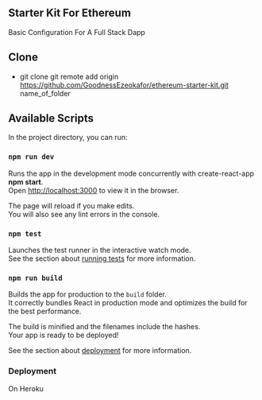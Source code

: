 ## Starter Kit For Ethereum
Basic Configuration For A Full Stack Dapp

## Clone
* git clone git remote add origin https://github.com/GoodnessEzeokafor/ethereum-starter-kit.git  name_of_folder

## Available Scripts

In the project directory, you can run:

### `npm run dev`

Runs the app in the development mode concurrently with create-react-app **npm start**.<br />
Open [http://localhost:3000](http://localhost:3000) to view it in the browser.

The page will reload if you make edits.<br />
You will also see any lint errors in the console.

### `npm test`

Launches the test runner in the interactive watch mode.<br />
See the section about [running tests](https://facebook.github.io/create-react-app/docs/running-tests) for more information.

### `npm run build`

Builds the app for production to the `build` folder.<br />
It correctly bundles React in production mode and optimizes the build for the best performance.

The build is minified and the filenames include the hashes.<br />
Your app is ready to be deployed!

See the section about [deployment](https://facebook.github.io/create-react-app/docs/deployment) for more information.



### Deployment

On Heroku

